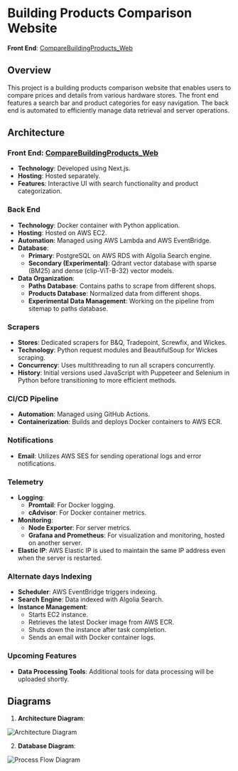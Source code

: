 # Building Products Comparison Website
**Front End**: [CompareBuildingProducts_Web](https://github.com/wlodzimierrr/CompareBuildingProducts_Web)
## Overview

This project is a building products comparison website that enables users to compare prices and details from various hardware stores. The front end features a search bar and product categories for easy navigation. The back end is automated to efficiently manage data retrieval and server operations.

## Architecture

### Front End: [CompareBuildingProducts_Web](https://github.com/wlodzimierrr/CompareBuildingProducts_Web)

- **Technology**: Developed using Next.js.
- **Hosting**: Hosted separately.
- **Features**: Interactive UI with search functionality and product categorization.

### Back End

- **Technology**: Docker container with Python application.
- **Hosting**: Hosted on AWS EC2.
- **Automation**: Managed using AWS Lambda and AWS EventBridge.
- **Database**: 
  - **Primary**: PostgreSQL on AWS RDS with Algolia Search engine.
  - **Secondary (Experimental)**: Qdrant vector database with sparse (BM25) and dense (clip-ViT-B-32) vector models.
- **Data Organization**: 
  - **Paths Database**: Contains paths to scrape from different shops.
  - **Products Database**: Normalized data from different shops.
  - **Experimental Data Management**: Working on the pipeline from sitemap to paths database.

### Scrapers

- **Stores**: Dedicated scrapers for B&Q, Tradepoint, Screwfix, and Wickes.
- **Technology**: Python request modules and BeautifulSoup for Wickes scraping.
- **Concurrency**: Uses multithreading to run all scrapers concurrently.
- **History**: Initial versions used JavaScript with Puppeteer and Selenium in Python before transitioning to more efficient methods.

### CI/CD Pipeline

- **Automation**: Managed using GitHub Actions.
- **Containerization**: Builds and deploys Docker containers to AWS ECR.

### Notifications

- **Email**: Utilizes AWS SES for sending operational logs and error notifications.

### Telemetry

- **Logging**: 
  - **Promtail**: For Docker logging.
  - **cAdvisor**: For Docker container metrics.
- **Monitoring**: 
  - **Node Exporter**: For server metrics.
  - **Grafana and Prometheus**: For visualization and monitoring, hosted on another server.
- **Elastic IP**: AWS Elastic IP is used to maintain the same IP address even when the server is restarted.

### Alternate days Indexing

- **Scheduler**: AWS EventBridge triggers indexing.
- **Search Engine**: Data indexed with Algolia Search.
- **Instance Management**: 
  - Starts EC2 instance.
  - Retrieves the latest Docker image from AWS ECR.
  - Shuts down the instance after task completion.
  - Sends an email with Docker container logs.

### Upcoming Features

- **Data Processing Tools**: Additional tools for data processing will be uploaded shortly.

## Diagrams

1. **Architecture Diagram**:

![Architecture Diagram](https://github.com/wlodzimierrr/CompareBuildingProducts_Scrapers/assets/140817588/5fd24cca-643c-4d3e-bf1b-8dadd8a26d7b)

2. **Database Diagram**:

![Process Flow Diagram](https://github.com/wlodzimierrr/CompareBuildingProducts_Scrapers/assets/140817588/cab490aa-11db-455b-a338-6903b55765e2)
